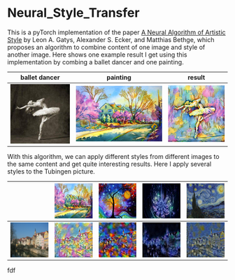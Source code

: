 # Neural_Style_Transfer
This is a pyTorch implementation of the paper [A Neural Algorithm of Artistic Style](https://arxiv.org/pdf/1508.06576.pdf) by Leon A. Gatys, Alexander S. Ecker, and Matthias Bethge, which proposes an algorithm to combine content of one image and style of another image. Here shows one example result I get using this implementation by combing a ballet dancer and one painting.

ballet dancer|painting|result
-------------|----------------|------
![](./content/dancing.jpg)|![](./style/1.jpg)|![](./output/dancing1.jpg)

With this algorithm, we can apply different styles from different images to the same content and get quite interesting results. Here I apply several styles to the Tubingen picture.

||<img src="./style/1.jpg" width="150" height="80">|<img src="./style/2.jpg" width="150" height="80">|<img src="./style/3.jpg" width="150" height="80">|<img src="./style/4.jpg" width="150" height="80">|
|---|---|---|---|---|
|<img src="./content/tubingen.jpg" width="150" height="80">|<img src="./output/tubingen_1.jpg" width="150" height="80">|<img src="./output/tubingen_2.jpg" width="150" height="80">|<img src="./output/tubingen_3.jpg" width="150" height="80">|<img src="./output/tubingen_4.jpg" width="150" height="80">|

fdf

